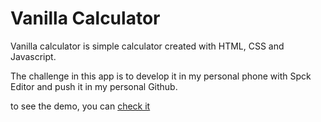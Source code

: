 # Vanilla Calculator
Vanilla calculator is simple calculator created with HTML, CSS and Javascript.

The challenge in this app is to develop it in my personal phone with Spck Editor and push it in my personal Github.

to see the demo, you can [check it](https://ylahssini.github.io/vanilla-calculator)

